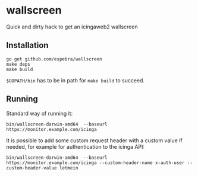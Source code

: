# wallscreen
Quick and dirty hack to get an icingaweb2 wallscreen

## Installation

```
go get github.com/espebra/wallscreen
make deps
make build
```

``$GOPATH/bin`` has to be in path for ``make build`` to succeed.

## Running

Standard way of running it:

```
bin/wallscreen-darwin-amd64  --baseurl https://monitor.example.com/icinga 
```

It is possible to add some custom request header with a custom value if needed, for example for authentication to the icinga API:

```
bin/wallscreen-darwin-amd64  --baseurl https://monitor.example.com/icinga --custom-header-name x-auth-user --custom-header-value letmein
```
